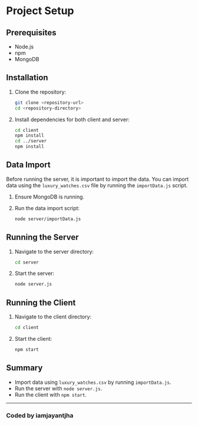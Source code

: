 # Project Setup

## Prerequisites

- Node.js
- npm
- MongoDB

## Installation

1. Clone the repository:

    ```bash
    git clone <repository-url>
    cd <repository-directory>
    ```

2. Install dependencies for both client and server:

    ```bash
    cd client
    npm install
    cd ../server
    npm install
    ```

## Data Import

Before running the server, it is important to import the data. You can import data using the `luxury_watches.csv` file by running the `importData.js` script.

1. Ensure MongoDB is running.
2. Run the data import script:

    ```bash
    node server/importData.js
    ```

## Running the Server

1. Navigate to the server directory:

    ```bash
    cd server
    ```

2. Start the server:

    ```bash
    node server.js
    ```

## Running the Client

1. Navigate to the client directory:

    ```bash
    cd client
    ```

2. Start the client:

    ```bash
    npm start
    ```

## Summary

- Import data using `luxury_watches.csv` by running `importData.js`.
- Run the server with `node server.js`.
- Run the client with `npm start`.

---

### Coded by iamjayantjha